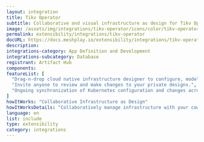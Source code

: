 ```yaml
---
layout: integration
title: Tikv Operator
subtitle: Collaborative and visual infrastructure as design for Tikv Operator
image: /assets/img/integrations/tikv-operator/icons/color/tikv-operator-color.svg
permalink: extensibility/integrations/tikv-operator
docURL: https://docs.meshplay.io/extensibility/integrations/tikv-operator
description: 
integrations-category: App Definition and Development
integrations-subcategory: Database
registrant: Artifact Hub
components: 
featureList: [
  "Drag-n-drop cloud native infrastructure designer to configure, model, and deploy your workloads.",
  "Invite anyone to review and make changes to your private designs.",
  "Ongoing synchronization of Kubernetes configuration and changes across any number of clusters."
]
howItWorks: "Collaborative Infrastructure as Design"
howItWorksDetails: "Collaboratively manage infrastructure with your coworkers synchronously sharing the same designs."
language: en
list: include
type: extensibility
category: integrations
---
```

